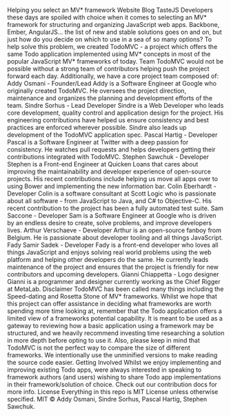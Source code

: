 Helping you select an MV* framework Website Blog TasteJS Developers these days are spoiled with choice when it comes to selecting an MV* framework for structuring and organizing JavaScript web apps. Backbone, Ember, AngularJS... the list of new and stable solutions goes on and on, but just how do you decide on which to use in a sea of so many options? To help solve this problem, we created TodoMVC - a project which offers the same Todo application implemented using MV* concepts in most of the popular JavaScript MV* frameworks of today. Team TodoMVC would not be possible without a strong team of contributors helping push the project forward each day. Additionally, we have a core project team composed of: Addy Osmani - Founder/Lead Addy is a Software Engineer at Google who originally created TodoMVC. He oversees the project direction, maintenance and organizes the planning and development efforts of the team. Sindre Sorhus - Lead Developer Sindre is a Web Developer who leads core development, quality control and application design for the project. His engineering contributions have helped us ensure consistency and best practices are enforced wherever possible. Sindre also leads up development of the TodoMVC application spec. Pascal Hartig - Developer Pascal is a Software Engineer at Twitter with a deep passion for consistency. He watches pull requests and helps developers getting their contributions integrated with TodoMVC. Stephen Sawchuk - Developer Stephen is a Front-end Engineer at Quicken Loans that cares about improving the maintainability and developer experience of open-source projects. His recent contributions include helping us move all apps over to using Bower and implementing the new information bar. Colin Eberhardt - Developer Colin is a software consultant at Scott Logic who is passionate about all software - from JavaScript to Java, and C# to Objective-C. His recent contribution to the project has been a fully automated test suite. Sam Saccone - Developer Sam is a Software Engineer at Google who is driven by an endless desire to create, solve problems, and improve developers lives. Arthur Verschaeve - Developer Arthur is an open-source fanboy from Belgium. He is passionate about developer tooling and all things JavaScript. Fady Samir Sadek - Developer Fady is a front-end developer who loves all things JavaScript and enjoys solving real world problems using the web platform and helping other developers do the same. He currently leads maintenance of the project and ensures that the project is friendly for new contributors and upcoming developers. Gianni Chiappetta - Logo designer Gianni is a programmer and designer currently working as the Chief Rigger at MetaLab. Disclaimer TodoMVC has been called many things including the Speed-dating and Rosetta Stone of MV* frameworks. Whilst we hope that this project can offer assistance in deciding what frameworks are worth spending more time looking at, remember that the Todo application offers a limited view of a frameworks potential capability. It is meant to be used as a gateway to reviewing how a basic application using a framework may be structured, and we heavily recommend investing time researching a solution in more depth before opting to use it. Also, please keep in mind that TodoMVC is not the perfect way to compare the size of different frameworks. We intentionally use the unminified versions to make reading the source code easier. Getting Involved Whilst we enjoy implementing and improving existing Todo apps, were always interested in speaking to framework authors (and users) wishing to share Todo app implementations in their framework/solution of choice. Check out our contribution docs for more info. License Everything in this repo is MIT License unless otherwise specified. MIT © Addy Osmani, Sindre Sorhus, Pascal Hartig, Stephen Sawchuk.